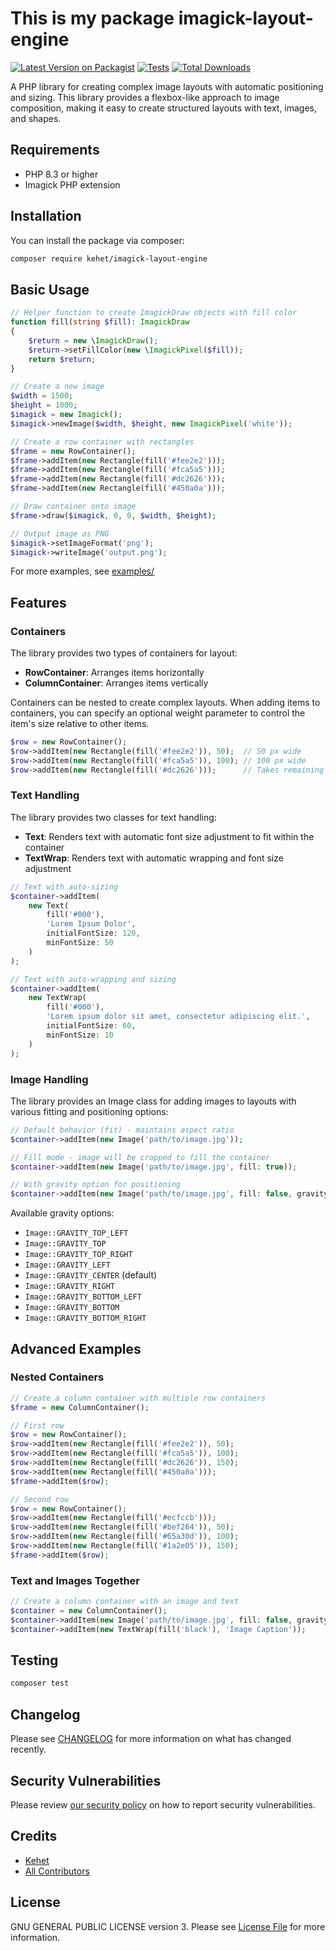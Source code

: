 # This is my package imagick-layout-engine

[![Latest Version on Packagist](https://img.shields.io/packagist/v/kehet/imagick-layout-engine.svg?style=flat-square)](https://packagist.org/packages/kehet/imagick-layout-engine)
[![Tests](https://img.shields.io/github/actions/workflow/status/kehet/imagick-layout-engine/run-tests.yml?branch=master&label=tests&style=flat-square)](https://github.com/kehet/imagick-layout-engine/actions/workflows/run-tests.yml)
[![Total Downloads](https://img.shields.io/packagist/dt/kehet/imagick-layout-engine.svg?style=flat-square)](https://packagist.org/packages/kehet/imagick-layout-engine)

A PHP library for creating complex image layouts with automatic positioning and sizing. This library provides a flexbox-like approach to image composition, making it easy to create structured layouts with text, images, and shapes.

## Requirements

- PHP 8.3 or higher
- Imagick PHP extension

## Installation

You can install the package via composer:

```bash
composer require kehet/imagick-layout-engine
```

## Basic Usage

```php
// Helper function to create ImagickDraw objects with fill color
function fill(string $fill): ImagickDraw
{
    $return = new \ImagickDraw();
    $return->setFillColor(new \ImagickPixel($fill));
    return $return;
}

// Create a new image
$width = 1500;
$height = 1000;
$imagick = new Imagick();
$imagick->newImage($width, $height, new ImagickPixel('white'));

// Create a row container with rectangles
$frame = new RowContainer();
$frame->addItem(new Rectangle(fill('#fee2e2')));
$frame->addItem(new Rectangle(fill('#fca5a5')));
$frame->addItem(new Rectangle(fill('#dc2626')));
$frame->addItem(new Rectangle(fill('#450a0a')));

// Draw container onto image
$frame->draw($imagick, 0, 0, $width, $height);

// Output image as PNG
$imagick->setImageFormat('png');
$imagick->writeImage('output.png');
```

For more examples, see [examples/](examples/)

## Features

### Containers

The library provides two types of containers for layout:

- **RowContainer**: Arranges items horizontally
- **ColumnContainer**: Arranges items vertically

Containers can be nested to create complex layouts. When adding items to containers, you can specify an optional weight parameter to control the item's size relative to other items.

```php
$row = new RowContainer();
$row->addItem(new Rectangle(fill('#fee2e2')), 50);  // 50 px wide
$row->addItem(new Rectangle(fill('#fca5a5')), 100); // 100 px wide
$row->addItem(new Rectangle(fill('#dc2626')));      // Takes remaining space
```

### Text Handling

The library provides two classes for text handling:

- **Text**: Renders text with automatic font size adjustment to fit within the container
- **TextWrap**: Renders text with automatic wrapping and font size adjustment

```php
// Text with auto-sizing
$container->addItem(
    new Text(
        fill('#000'),
        'Lorem Ipsum Dolor',
        initialFontSize: 120,
        minFontSize: 50
    )
);

// Text with auto-wrapping and sizing
$container->addItem(
    new TextWrap(
        fill('#000'),
        'Lorem ipsum dolor sit amet, consectetur adipiscing elit.',
        initialFontSize: 60,
        minFontSize: 10
    )
);
```

### Image Handling

The library provides an Image class for adding images to layouts with various fitting and positioning options:

```php
// Default behavior (fit) - maintains aspect ratio
$container->addItem(new Image('path/to/image.jpg'));

// Fill mode - image will be cropped to fill the container
$container->addItem(new Image('path/to/image.jpg', fill: true));

// With gravity option for positioning
$container->addItem(new Image('path/to/image.jpg', fill: false, gravity: Image::GRAVITY_TOP));
```

Available gravity options:
- `Image::GRAVITY_TOP_LEFT`
- `Image::GRAVITY_TOP`
- `Image::GRAVITY_TOP_RIGHT`
- `Image::GRAVITY_LEFT`
- `Image::GRAVITY_CENTER` (default)
- `Image::GRAVITY_RIGHT`
- `Image::GRAVITY_BOTTOM_LEFT`
- `Image::GRAVITY_BOTTOM`
- `Image::GRAVITY_BOTTOM_RIGHT`

## Advanced Examples

### Nested Containers

```php
// Create a column container with multiple row containers
$frame = new ColumnContainer();

// First row
$row = new RowContainer();
$row->addItem(new Rectangle(fill('#fee2e2')), 50);
$row->addItem(new Rectangle(fill('#fca5a5')), 100);
$row->addItem(new Rectangle(fill('#dc2626')), 150);
$row->addItem(new Rectangle(fill('#450a0a')));
$frame->addItem($row);

// Second row
$row = new RowContainer();
$row->addItem(new Rectangle(fill('#ecfccb')));
$row->addItem(new Rectangle(fill('#bef264')), 50);
$row->addItem(new Rectangle(fill('#65a30d')), 100);
$row->addItem(new Rectangle(fill('#1a2e05')), 150);
$frame->addItem($row);
```

### Text and Images Together

```php
// Create a column container with an image and text
$container = new ColumnContainer();
$container->addItem(new Image('path/to/image.jpg', fill: false, gravity: Image::GRAVITY_CENTER));
$container->addItem(new TextWrap(fill('black'), 'Image Caption'));
```

## Testing

```bash
composer test
```

## Changelog

Please see [CHANGELOG](CHANGELOG.md) for more information on what has changed recently.

## Security Vulnerabilities

Please review [our security policy](../../security/policy) on how to report security vulnerabilities.

## Credits

- [Kehet](https://github.com/Kehet)
- [All Contributors](../../contributors)

## License

GNU GENERAL PUBLIC LICENSE version 3. Please see [License File](LICENSE.md) for more information.
